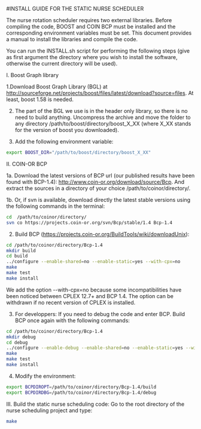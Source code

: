 #INSTALL GUIDE FOR THE STATIC NURSE SCHEDULER

The nurse rotation scheduler requires two external libraries. Before compiling the code, BOOST and COIN BCP  must be installed and the corresponding environment variables must be set.
This document provides a manual to install the libraries and compile the code.

You can run the INSTALL.sh script for performing the following steps (give as first argument the directory where you wish to install the software, otherwise the current directory will be used).

I. Boost Graph library

  1.Download Boost Graph Library (BGL) at http://sourceforge.net/projects/boost/files/latest/download?source=files. 
  At least, boost 1.58 is needed.
  
  2. The part of the BGL we use is in the header only library, so there is no need to build anything. Uncompress the archive and move the folder to any directory /path/to/boost/directory/boost_X_XX (where X_XX stands for the version of boost you downloaded).
  
  3. Add the following environment variable:
  ````bash
  export BOOST_DIR="/path/to/boost/directory/boost_X_XX"
  ````


II. COIN-OR BCP
  
  1a. Download the latest versions of BCP url (our published results have been found with BCP-1.4): http://www.coin-or.org/download/source/Bcp. And extract the sources in a directory of your choice /path/to/coinor/directory/.
  
  1b. Or, if svn is available, download directly the latest stable versions using the following commands in the terminal:
  ````bash
  cd  /path/to/coinor/directory/
  svn co https://projects.coin-or.org/svn/Bcp/stable/1.4 Bcp-1.4
  ````
  
  2. Build BCP (https://projects.coin-or.org/BuildTools/wiki/downloadUnix):
  ````bash
  cd /path/to/coinor/directory/Bcp-1.4
  mkdir build
  cd build
  ../configure --enable-shared=no --enable-static=yes --with-cpx=no
  make
  make test
  make install
  ````
  We add the option --with-cpx=no because some incompatibilities have been noticed between CPLEX 12.7+ and BCP 1.4. The option can be withdrawn if no recent version of CPLEX is installed.
  
  3. For developpers: If you need to debug the code and enter BCP.
  Build BCP once again with the following commands:
  ````bash
  cd /path/to/coinor/directory/Bcp-1.4
  mkdir debug
  cd debug
  ../configure --enable-debug --enable-shared=no --enable-static=yes --with-cpx=no
  make
  make test
  make install
  ````
  
  4. Modify the environment:
  ````bash
  export BCPDIROPT=/path/to/coinor/directory/Bcp-1.4/build
  export BCPDIRDBG=/path/to/coinor/directory/Bcp-1.4/debug
  ````

III. Build the static nurse scheduling code:
Go to the root directory of the nurse scheduling project and type: 
````bash
make
````
